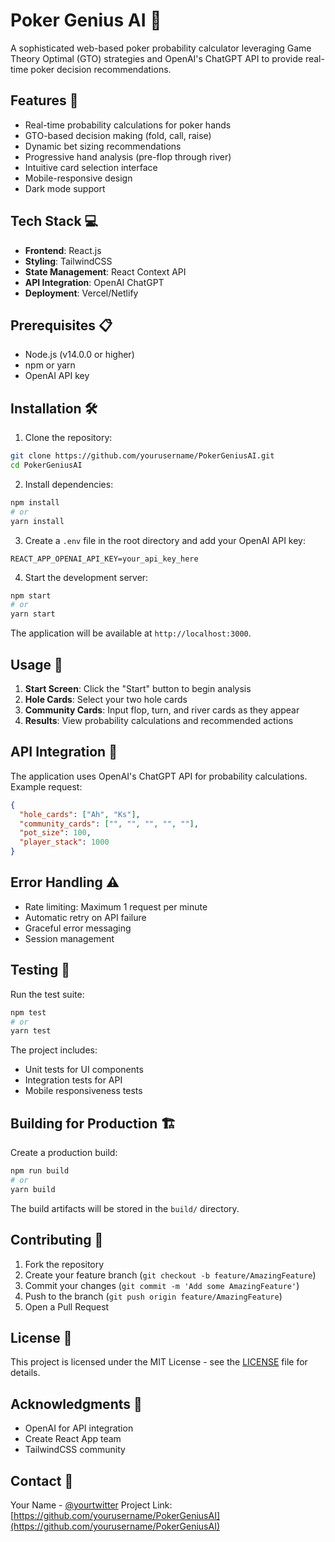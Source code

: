 # Poker Genius AI 🎲

A sophisticated web-based poker probability calculator leveraging Game Theory Optimal (GTO) strategies and OpenAI's ChatGPT API to provide real-time poker decision recommendations.

## Features 🚀

- Real-time probability calculations for poker hands
- GTO-based decision making (fold, call, raise)
- Dynamic bet sizing recommendations
- Progressive hand analysis (pre-flop through river)
- Intuitive card selection interface
- Mobile-responsive design
- Dark mode support

## Tech Stack 💻

- **Frontend**: React.js
- **Styling**: TailwindCSS
- **State Management**: React Context API
- **API Integration**: OpenAI ChatGPT
- **Deployment**: Vercel/Netlify

## Prerequisites 📋

- Node.js (v14.0.0 or higher)
- npm or yarn
- OpenAI API key

## Installation 🛠️

1. Clone the repository:
```bash
git clone https://github.com/yourusername/PokerGeniusAI.git
cd PokerGeniusAI
```

2. Install dependencies:
```bash
npm install
# or
yarn install
```

3. Create a `.env` file in the root directory and add your OpenAI API key:
```env
REACT_APP_OPENAI_API_KEY=your_api_key_here
```

4. Start the development server:
```bash
npm start
# or
yarn start
```

The application will be available at `http://localhost:3000`.

## Usage 📱

1. **Start Screen**: Click the "Start" button to begin analysis
2. **Hole Cards**: Select your two hole cards
3. **Community Cards**: Input flop, turn, and river cards as they appear
4. **Results**: View probability calculations and recommended actions

## API Integration 🔌

The application uses OpenAI's ChatGPT API for probability calculations. Example request:

```json
{
  "hole_cards": ["Ah", "Ks"],
  "community_cards": ["", "", "", "", ""],
  "pot_size": 100,
  "player_stack": 1000
}
```

## Error Handling ⚠️

- Rate limiting: Maximum 1 request per minute
- Automatic retry on API failure
- Graceful error messaging
- Session management

## Testing 🧪

Run the test suite:
```bash
npm test
# or
yarn test
```

The project includes:
- Unit tests for UI components
- Integration tests for API
- Mobile responsiveness tests

## Building for Production 🏗️

Create a production build:
```bash
npm run build
# or
yarn build
```

The build artifacts will be stored in the `build/` directory.

## Contributing 🤝

1. Fork the repository
2. Create your feature branch (`git checkout -b feature/AmazingFeature`)
3. Commit your changes (`git commit -m 'Add some AmazingFeature'`)
4. Push to the branch (`git push origin feature/AmazingFeature`)
5. Open a Pull Request

## License 📄

This project is licensed under the MIT License - see the [LICENSE](LICENSE) file for details.

## Acknowledgments 👏

- OpenAI for API integration
- Create React App team
- TailwindCSS community

## Contact 📧

Your Name - [@yourtwitter](https://twitter.com/yourtwitter)
Project Link: [https://github.com/yourusername/PokerGeniusAI](https://github.com/yourusername/PokerGeniusAI)
